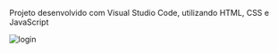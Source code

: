 Projeto desenvolvido com Visual Studio Code, utilizando HTML, CSS e JavaScript

![login](https://user-images.githubusercontent.com/103648804/176965302-97993a8f-1fb8-45ef-beb9-10dc2838ccba.PNG)

